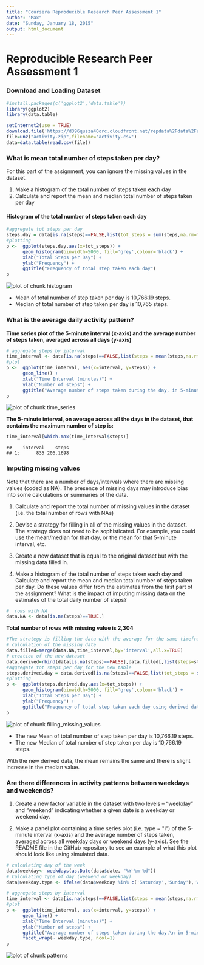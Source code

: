 ```yaml
---
title: "Coursera Reproducible Research Peer Assessment 1"
author: "Max"
date: "Sunday, January 18, 2015"
output: html_document
---
```


# Reproducible Research Peer Assessment 1

### Download and Loading Dataset

```r
#install.packages(c('ggplot2','data.table'))
library(ggplot2)
library(data.table)
```
  

```r
setInternet2(use = TRUE)
download.file('https://d396qusza40orc.cloudfront.net/repdata%2Fdata%2Factivity.zip','activity.zip')
file=unz("activity.zip",filename='activity.csv')
data=data.table(read.csv(file))
```

### What is mean total number of steps taken per day?

For this part of the assignment, you can ignore the missing values in the dataset.

1) Make a histogram of the total number of steps taken each day
2) Calculate and report the mean and median total number of steps taken per day

#### Histogram of the total number of steps taken each day


```r
#aggregate tot steps per day
steps.day = data[is.na(steps)==FALSE,list(tot_steps = sum(steps,na.rm=TRUE)),by=date]
#plotting
p <-  ggplot(steps.day,aes(x=tot_steps)) +
      geom_histogram(binwidth=5000, fill='grey',colour='black') +
      xlab("Total Steps per Day") +
      ylab("Frequency") + 
      ggtitle("Frequency of total step taken each day")
p
```

![plot of chunk histogram](figure/histogram-1.png) 

- Mean of total number of step taken per day is 10,766.19 steps.
- Median of total number of step taken per day is 10,765 steps.

### What is the average daily activity pattern?

**Time series plot of the 5-minute interval (x-axis) and the average number of steps taken, averaged across all days (y-axis)**

```r
# aggregate steps by interval
time_interval <- data[is.na(steps)==FALSE,list(steps = mean(steps,na.rm=TRUE)),by=interval]
#plot
p <-  ggplot(time_interval, aes(x=interval, y=steps)) +
      geom_line() +
      xlab("Time Interval (minutes)") +
      ylab("Number of steps") + 
      ggtitle("Average number of steps taken during the day, in 5-minutes interval")
p
```

![plot of chunk time_series](figure/time_series-1.png) 

**The 5-minute interval, on average across all the days in the dataset, that contains the maximum number of step is:**

```r
time_interval[which.max(time_interval$steps)]
```

```
##    interval    steps
## 1:      835 206.1698
```


### Imputing missing values

Note that there are a number of days/intervals where there are missing values (coded as NA). The presence of missing days may introduce bias into some calculations or summaries of the data.

1. Calculate and report the total number of missing values in the dataset (i.e. the total number of rows with NAs)

2. Devise a strategy for filling in all of the missing values in the dataset. The strategy does not need to be sophisticated. For example, you could use the mean/median for that day, or the mean for that 5-minute interval, etc.

3. Create a new dataset that is equal to the original dataset but with the missing data filled in.

4. Make a histogram of the total number of steps taken each day and Calculate and report the mean and median total number of steps taken per day. Do these values differ from the estimates from the first part of the assignment? What is the impact of imputing missing data on the estimates of the total daily number of steps?


```r
#  rows with NA
data.NA <- data[is.na(steps)==TRUE,]
```
**Total number of rows with missing value is 2,304**

```r
#The strategy is filling the data with the average for the same timeframe
# calculation of the missing date
data.filled=merge(data.NA,time_interval,by='interval',all.x=TRUE)
# creation of the new dataset
data.derived=rbind(data[is.na(steps)==FALSE],data.filled[,list(steps=steps.y,date,interval)])
#aggregate tot steps per day for the new table
steps.derived.day = data.derived[is.na(steps)==FALSE,list(tot_steps = sum(steps,na.rm=TRUE)),by=date]
#plotting
p <-  ggplot(steps.derived.day,aes(x=tot_steps)) +
      geom_histogram(binwidth=5000, fill='grey',colour='black') +
      xlab("Total Steps per Day") +
      ylab("Frequency") + 
      ggtitle("Frequency of total step taken each day using derived data")
p
```

![plot of chunk filling_missing_values](figure/filling_missing_values-1.png) 

- The new Mean of total number of step taken per day is 10,766.19 steps.
- The new Median of total number of step taken per day is 10,766.19 steps.

With the new derived data, the mean remains the same and there is slight increase in the median value.


### Are there differences in activity patterns between weekdays and weekends?

1. Create a new factor variable in the dataset with two levels – “weekday” and “weekend” indicating whether a given date is a weekday or weekend day.

2. Make a panel plot containing a time series plot (i.e. type = "l") of the 5-minute interval (x-axis) and the average number of steps taken, averaged across all weekday days or weekend days (y-axis). See the README file in the GitHub repository to see an example of what this plot should look like using simulated data.


```r
# calculating day of the week 
data$weekday<- weekdays(as.Date(data$date, "%Y-%m-%d"))
# Calculating type of day (weekend or weekday)
data$weekday.type <- ifelse(data$weekday %in% c('Saturday','Sunday'),'Weekend','Weekday')

# aggregate steps by interval
time_interval <- data[is.na(steps)==FALSE,list(steps = mean(steps,na.rm=TRUE)),by=list(interval,weekday.type)]
#plot
p <-  ggplot(time_interval, aes(x=interval, y=steps)) +
      geom_line() +
      xlab("Time Interval (minutes)") +
      ylab("Number of steps") + 
      ggtitle("Average number of steps taken during the day,\n in 5-minutes interval, by type of the day of the week") +
      facet_wrap(~ weekday.type, ncol=1)
p
```

![plot of chunk patterns](figure/patterns-1.png) 

